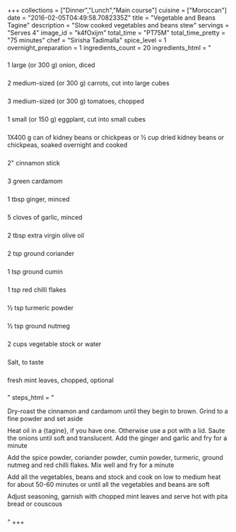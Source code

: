 +++
collections = ["Dinner","Lunch","Main course"]
cuisine = ["Moroccan"]
date = "2016-02-05T04:49:58.7082335Z"
title = "Vegetable and Beans Tagine"
description = "Slow cooked vegetables and beans stew"
servings = "Serves 4"
image_id = "k4fOxijm"
total_time = "PT75M"
total_time_pretty = "75 minutes"
chef = "Sirisha Tadimalla"
spice_level = 1
overnight_preparation = 1
ingredients_count = 20
ingredients_html = "<ul style='padding-left: 0; list-style: none;'><li itemprop='recipeIngredient' style='margin: 8px 0px;padding: 8px 0px;'>1 large (or 300 g) onion, diced</li><li itemprop='recipeIngredient' style='margin: 8px 0px;padding: 8px 0px;'>2 medium-sized (or 300 g) carrots, cut into large cubes</li><li itemprop='recipeIngredient' style='margin: 8px 0px;padding: 8px 0px;'>3 medium-sized (or 300 g) tomatoes, chopped</li><li itemprop='recipeIngredient' style='margin: 8px 0px;padding: 8px 0px;'>1 small (or 150 g) eggplant, cut into small cubes</li><li itemprop='recipeIngredient' style='margin: 8px 0px;padding: 8px 0px;'>1X400 g can of kidney beans or chickpeas or ½ cup dried kidney beans or chickpeas, soaked overnight and cooked</li><li itemprop='recipeIngredient' style='margin: 8px 0px;padding: 8px 0px;'>2\" cinnamon stick</li><li itemprop='recipeIngredient' style='margin: 8px 0px;padding: 8px 0px;'>3 green cardamom</li><li itemprop='recipeIngredient' style='margin: 8px 0px;padding: 8px 0px;'>1 tbsp ginger, minced</li><li itemprop='recipeIngredient' style='margin: 8px 0px;padding: 8px 0px;'>5 cloves of garlic, minced</li><li itemprop='recipeIngredient' style='margin: 8px 0px;padding: 8px 0px;'>2 tbsp extra virgin olive oil</li><li itemprop='recipeIngredient' style='margin: 8px 0px;padding: 8px 0px;'>2 tsp ground coriander</li><li itemprop='recipeIngredient' style='margin: 8px 0px;padding: 8px 0px;'>1 tsp ground cumin</li><li itemprop='recipeIngredient' style='margin: 8px 0px;padding: 8px 0px;'>1 tsp red chilli flakes</li><li itemprop='recipeIngredient' style='margin: 8px 0px;padding: 8px 0px;'>½ tsp turmeric powder</li><li itemprop='recipeIngredient' style='margin: 8px 0px;padding: 8px 0px;'>½ tsp ground nutmeg</li><li itemprop='recipeIngredient' style='margin: 8px 0px;padding: 8px 0px;'>2 cups vegetable stock or water</li><li itemprop='recipeIngredient' style='margin: 8px 0px;padding: 8px 0px;'>Salt, to taste</li><li itemprop='recipeIngredient' style='margin: 8px 0px;padding: 8px 0px;'>fresh mint leaves, chopped, optional</li></ul>"
steps_html = "<ol style='list-style: none inside; padding-left: 0px;'><li style='padding-bottom: 10px;'><i class='step-track-icon fa fa-square-o'></i><span class='step-text' itemprop='recipeInstructions'>Dry-roast the cinnamon and cardamom until they begin to brown. Grind to a fine powder and set aside</span></li><li style='padding-bottom: 10px;'><i class='step-track-icon fa fa-square-o'></i><span class='step-text' itemprop='recipeInstructions'>Heat oil in a {tagine}, if you have one. Otherwise use a pot with a lid. Saute the onions until soft and translucent. Add the ginger and garlic and fry for a minute</span></li><li style='padding-bottom: 10px;'><i class='step-track-icon fa fa-square-o'></i><span class='step-text' itemprop='recipeInstructions'>Add the spice powder, coriander powder, cumin powder, turmeric, ground nutmeg and red chilli flakes. Mix well and fry for a minute</span></li><li style='padding-bottom: 10px;'><i class='step-track-icon fa fa-square-o'></i><span class='step-text' itemprop='recipeInstructions'>Add all the vegetables, beans and stock and cook on low to medium heat for about 50-60 minutes or until all the vegetables and beans are soft</span></li><li style='padding-bottom: 10px;'><i class='step-track-icon fa fa-square-o'></i><span class='step-text' itemprop='recipeInstructions'>Adjust seasoning, garnish with chopped mint leaves and serve hot with pita bread or couscous</span></li></ol>"
+++
